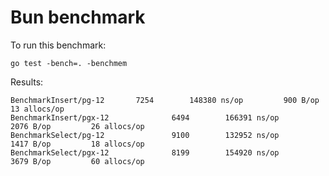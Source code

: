 # Bun benchmark

To run this benchmark:

```shell
go test -bench=. -benchmem
```

Results:

```
BenchmarkInsert/pg-12 	    7254	    148380 ns/op	     900 B/op	      13 allocs/op
BenchmarkInsert/pgx-12         	    6494	    166391 ns/op	    2076 B/op	      26 allocs/op
BenchmarkSelect/pg-12          	    9100	    132952 ns/op	    1417 B/op	      18 allocs/op
BenchmarkSelect/pgx-12         	    8199	    154920 ns/op	    3679 B/op	      60 allocs/op
```
